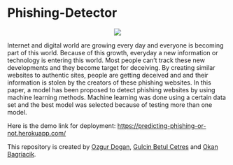 # Phishing-Detector
<p align="center">
  <img src="https://news.lenovo.com/wp-content/uploads/2020/10/phishing-illustration.jpg" />
</p>
Internet and digital world are growing every day and everyone is becoming part of this world.
Because of this growth, everyday a new information or technology is entering this world. Most
people can’t track these new developments and they become target for deceiving. By creating
similar websites to authentic sites, people are getting deceived and and their information is
stolen by the creators of these phishing websites. In this paper, a model has been proposed to
detect phishing websites by using machine learning methods. Machine learning was done using
a certain data set and the best model was selected because of testing more than one model.




Here is the demo link for deployment: https://predicting-phishing-or-not.herokuapp.com/

This repository is created by [Ozgur Dogan](https://github.com/ozgurdogan646), [Gulcin Betul Cetres](https://github.com/gulcinbetulcetres) and [Okan Bagriacik](https://github.com/OkanBagriacik).
